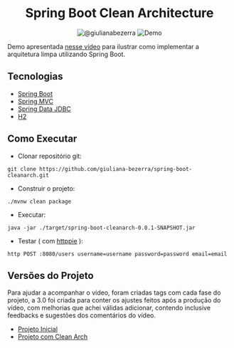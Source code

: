 <h1 align="center">
  Spring Boot Clean Architecture
</h1>

<p align="center">
 <img src="https://img.shields.io/static/v1?label=Youtube&message=@giulianabezerra&color=8257E5&labelColor=000000" alt="@giulianabezerra" />
 <img src="https://img.shields.io/static/v1?label=Tipo&message=Demo&color=8257E5&labelColor=000000" alt="Demo" />
</p>

Demo apresentada [nesse vídeo]() para ilustrar como implementar a arquitetura limpa utilizando Spring Boot.

## Tecnologias
 
- [Spring Boot](https://spring.io/projects/spring-boot)
- [Spring MVC](https://docs.spring.io/spring-framework/reference/web/webmvc.html)
- [Spring Data JDBC](https://spring.io/projects/spring-data-jdbc)
- [H2](https://www.h2database.com)

## Como Executar

- Clonar repositório git:
```
git clone https://github.com/giuliana-bezerra/spring-boot-cleanarch.git
```
- Construir o projeto:
```
./mvnw clean package
```
- Executar:
```
java -jar ./target/spring-boot-cleanarch-0.0.1-SNAPSHOT.jar
```
- Testar ( com [httppie](https://httpie.io) ):
```
http POST :8080/users username=username password=password email=email
```

## Versões do Projeto

Para ajudar a acompanhar o vídeo, foram criadas tags com cada fase do projeto, a 3.0 foi criada para conter os ajustes feitos após a produção do vídeo, com melhorias que achei válidas adicionar, contendo inclusive feedbacks e sugestões dos comentários do vídeo.

- [Projeto Inicial](https://github.com/giuliana-bezerra/spring-boot-cleanarch/releases/tag/v1.0)
- [Projeto com Clean Arch](https://github.com/giuliana-bezerra/spring-boot-cleanarch/releases/tag/v2.0)